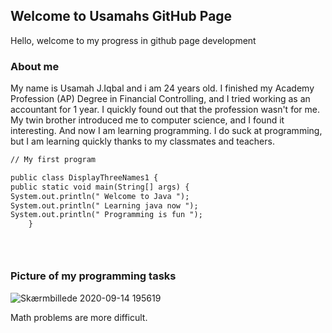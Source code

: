 ## Welcome to Usamahs GitHub Page

Hello, welcome to my progress in github page development

### About me
My name is Usamah J.Iqbal and i am 24 years old. I finished my Academy Profession (AP) Degree in Financial Controlling, and I tried working as an accountant for 1 year. I quickly found out that the profession wasn't for me. My twin brother introduced me to computer science, and I found it interesting. And now I am learning programming. I do suck at programming, but I am learning quickly thanks to my classmates and teachers. 

```markdown
// My first program

public class DisplayThreeNames1 {
public static void main(String[] args) {
System.out.println(" Welcome to Java ");
System.out.println(" Learning java now ");
System.out.println(" Programming is fun ");
    }





```


### Picture of my programming tasks
![Skærmbillede 2020-09-14 195619](https://user-images.githubusercontent.com/71014193/93120953-6cf15680-f6c4-11ea-8d4c-6f62f4a1aa34.png)

Math problems are more difficult.




